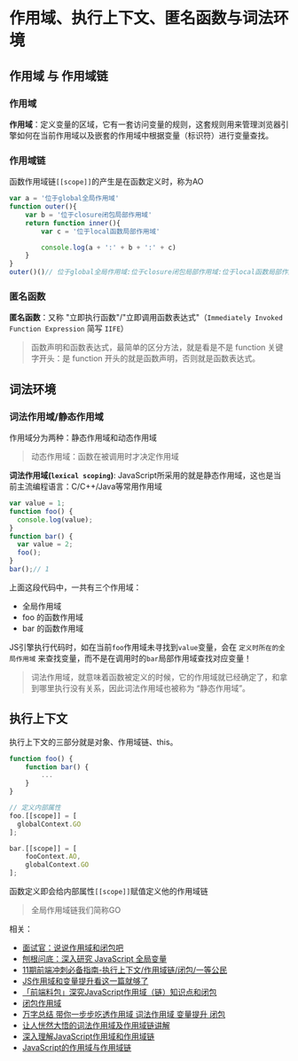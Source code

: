 # 作用域、执行上下文、匿名函数与词法环境
## 作用域 与 作用域链
### 作用域
**作用域**：定义变量的区域，它有一套访问变量的规则，这套规则用来管理浏览器引擎如何在当前作用域以及嵌套的作用域中根据变量（标识符）进行变量查找。  

### 作用域链
函数作用域链`[[scope]]`的产生是在函数定义时，称为AO
```js
var a = '位于global全局作用域'
function outer(){
    var b = '位于closure闭包局部作用域'
    return function inner(){
        var c = '位于local函数局部作用域'

        console.log(a + ':' + b + ':' + c)
    }
}
outer()()// 位于global全局作用域:位于closure闭包局部作用域:位于local函数局部作用域
```
### 匿名函数
**匿名函数**：又称 "立即执行函数"/"立即调用函数表达式"（`Immediately Invoked Function Expression` 简写 `IIFE`）
> 函数声明和函数表达式，最简单的区分方法，就是看是不是 function 关键字开头：是 function 开头的就是函数声明，否则就是函数表达式。



## 词法环境
### 词法作用域/静态作用域
作用域分为两种：静态作用域和动态作用域  
> 动态作用域：函数在被调用时才决定作用域

**词法作用域(`lexical scoping`)**:  JavaScript所采用的就是静态作用域，这也是当前主流编程语言：C/C++/Java等常用作用域  
```js
var value = 1;
function foo() {
  console.log(value);
}
function bar() {
  var value = 2;
  foo();
}
bar();// 1
```
上面这段代码中，一共有三个作用域：

* 全局作用域
* foo 的函数作用域
* bar 的函数作用域

JS引擎执行代码时，如在当前`foo`作用域未寻找到`value`变量，会在 `定义时所在的全局作用域` 来查找变量，而不是在调用时的`bar`局部作用域查找对应变量！
> 词法作用域，就意味着函数被定义的时候，它的作用域就已经确定了，和拿到哪里执行没有关系，因此词法作用域也被称为 “静态作用域”。

## 执行上下文
执行上下文的三部分就是对象、作用域链、this。
```js
function foo() {
    function bar() {
        ...
    }
}

// 定义内部属性 
foo.[[scope]] = [
  globalContext.GO
];

bar.[[scope]] = [
    fooContext.AO,
    globalContext.GO
];
```
函数定义即会给内部属性`[[scope]]`赋值定义他的作用域链
> 全局作用域链我们简称GO


相关：  
* [面试官：说说作用域和闭包吧](https://juejin.im/post/5ec74c6a518825430956ae65#heading-9])
* [刨根问底：深入研究 JavaScript 全局变量](https://juejin.im/post/5df631da6fb9a016091defc5#heading-0)
* [11期前端冲刺必备指南-执行上下文/作用域链/闭包/一等公民](https://juejin.im/post/5ebf2959f265da7c030dcb46#comment)
* [JS作用域和变量提升看这一篇就够了](https://juejin.im/post/5ec21f205188256d5324e1a8#heading-5)
* [「前端料包」深究JavaScript作用域（链）知识点和闭包](https://juejin.im/post/5e93e4eaf265da47fc0ce177#heading-6)
* [闭包作用域](https://juejin.im/post/5e8897bbf265da480d616e1d)
* [万字总结 带你一步步吃透作用域 词法作用域 变量提升 闭包](https://juejin.im/post/5e93d179e51d4546d4397817)
* [让人恍然大悟的词法作用域及作用域链讲解](https://juejin.im/post/5eae96066fb9a043867d4dd0)
* [深入理解JavaScript作用域和作用域链](https://www.cnblogs.com/fundebug/p/10535230.html)
* [JavaScript的作用域与作用域链](https://www.cnblogs.com/Chen-XiaoJun/p/6189315.html)